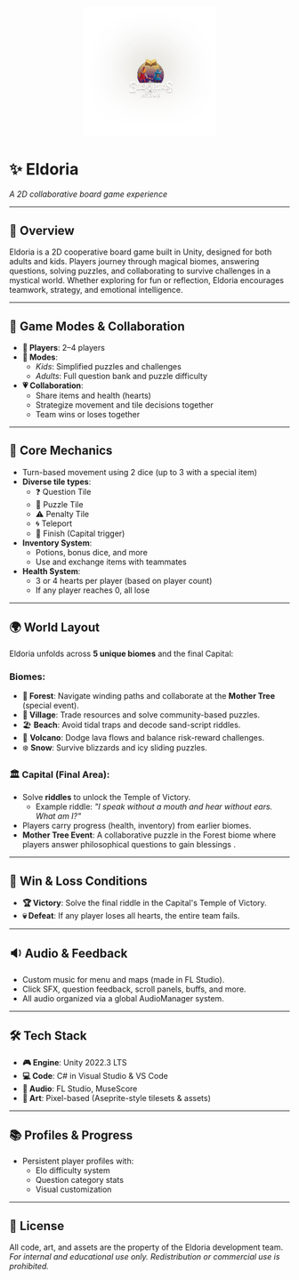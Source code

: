 <div align="center">
  <img src=".github/eldoria_logo.png" alt="Eldoria Logo" width="240"/>
</div>

# ✨ Eldoria
*A 2D collaborative board game experience*

---

## 🧭 Overview  
Eldoria is a 2D cooperative board game built in Unity, designed for both adults and kids. Players journey through magical biomes, answering questions, solving puzzles, and collaborating to survive challenges in a mystical world. Whether exploring for fun or reflection, Eldoria encourages teamwork, strategy, and emotional intelligence.

---

## 👥 Game Modes & Collaboration  
- **🎲 Players**: 2–4 players  
- **🧠 Modes**:  
  - *Kids*: Simplified puzzles and challenges  
  - *Adults*: Full question bank and puzzle difficulty  
- **💗 Collaboration**:  
  - Share items and health (hearts)  
  - Strategize movement and tile decisions together  
  - Team wins or loses together  

---

## 🧩 Core Mechanics  
- Turn-based movement using 2 dice (up to 3 with a special item)  
- **Diverse tile types**:  
  - ❓ Question Tile  
  - 🧩 Puzzle Tile  
  - ⚠️ Penalty Tile  
  - 🌀 Teleport  
  - 🎯 Finish (Capital trigger)  
- **Inventory System**:  
  - Potions, bonus dice, and more  
  - Use and exchange items with teammates  
- **Health System**:  
  - 3 or 4 hearts per player (based on player count)  
  - If any player reaches 0, all lose  

---

## 🌍 World Layout  
Eldoria unfolds across **5 unique biomes** and the final Capital:  

### Biomes:
- **🌳 Forest**: Navigate winding paths and collaborate at the **Mother Tree** (special event).  
- **🏡 Village**: Trade resources and solve community-based puzzles.  
- 🏖️ **Beach**: Avoid tidal traps and decode sand-script riddles.  
- 🌋 **Volcano**: Dodge lava flows and balance risk-reward challenges.  
- ❄️ **Snow**: Survive blizzards and icy sliding puzzles.  

### 🏛️ Capital (Final Area):  
- Solve **riddles** to unlock the Temple of Victory.  
  - Example riddle: *"I speak without a mouth and hear without ears. What am I?"*  
- Players carry progress (health, inventory) from earlier biomes.  
- **Mother Tree Event**: A collaborative puzzle in the Forest biome where players answer philosophical questions to gain blessings .  

---

## 🎯 Win & Loss Conditions  
- **🏆 Victory**: Solve the final riddle in the Capital's Temple of Victory.  
- **💀 Defeat**: If any player loses all hearts, the entire team fails.  

---

## 🔉 Audio & Feedback  
- Custom music for menu and maps (made in FL Studio).  
- Click SFX, question feedback, scroll panels, buffs, and more.  
- All audio organized via a global AudioManager system.  

---

## 🛠️ Tech Stack  
- **🎮 Engine**: Unity 2022.3 LTS  
- **💻 Code**: C# in Visual Studio & VS Code  
- **🎵 Audio**: FL Studio, MuseScore  
- **🎨 Art**: Pixel-based (Aseprite-style tilesets & assets)  

---

## 📚 Profiles & Progress  
- Persistent player profiles with:  
  - Elo difficulty system  
  - Question category stats  
  - Visual customization  

---

## 🔐 License  
All code, art, and assets are the property of the Eldoria development team.  
*For internal and educational use only. Redistribution or commercial use is prohibited.*
